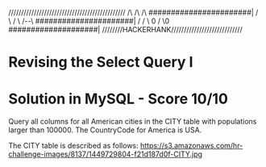 //////////////////////////////////////////////
   /\    /\        /\ #######################|
  /  \  /  \      /--\ ######################|
 /    \/    \ 0  /    \0 ####################|
////////HACKERHANK////////////////////////////

# Revising the Select Query I

# Solution in MySQL - Score 10/10

Query all columns for all American cities in the CITY table with populations larger than 100000. The CountryCode for America is USA.

The CITY table is described as follows:
https://s3.amazonaws.com/hr-challenge-images/8137/1449729804-f21d187d0f-CITY.jpg
